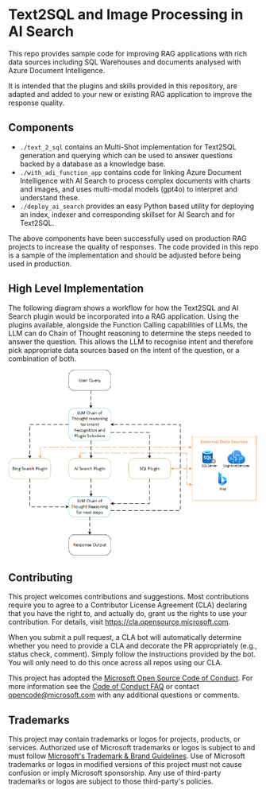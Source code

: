 # Text2SQL and Image Processing in AI Search

This repo provides sample code for improving RAG applications with rich data sources including SQL Warehouses and documents analysed with Azure Document Intelligence.

It is intended that the plugins and skills provided in this repository, are adapted and added to your new or existing RAG application to improve the response quality.

## Components

- `./text_2_sql` contains an Multi-Shot implementation for Text2SQL generation and querying which can be used to answer questions backed by a database as a knowledge base.
- `./with_adi_function_app` contains code for linking Azure Document Intelligence with AI Search to process complex documents with charts and images, and uses multi-modal models (gpt4o) to interpret and understand these.
- `./deploy_ai_search` provides an easy Python based utility for deploying an index, indexer and corresponding skillset for AI Search and for Text2SQL.

The above components have been successfully used on production RAG projects to increase the quality of responses. The code provided in this repo is a sample of the implementation and should be adjusted before being used in production.

## High Level Implementation

The following diagram shows a workflow for how the Text2SQL and AI Search plugin would be incorporated into a RAG application. Using the plugins available, alongside the Function Calling capabilities of LLMs, the LLM can do Chain of Thought reasoning to determine the steps needed to answer the question. This allows the LLM to recognise intent and therefore pick appropriate data sources based on the intent of the question, or a combination of both.

![High level workflow for a plugin driven RAG application](./images/Plugin%20Based%20RAG%20Flow.png "High Level Workflow")

## Contributing

This project welcomes contributions and suggestions.  Most contributions require you to agree to a
Contributor License Agreement (CLA) declaring that you have the right to, and actually do, grant us
the rights to use your contribution. For details, visit https://cla.opensource.microsoft.com.

When you submit a pull request, a CLA bot will automatically determine whether you need to provide
a CLA and decorate the PR appropriately (e.g., status check, comment). Simply follow the instructions
provided by the bot. You will only need to do this once across all repos using our CLA.

This project has adopted the [Microsoft Open Source Code of Conduct](https://opensource.microsoft.com/codeofconduct/).
For more information see the [Code of Conduct FAQ](https://opensource.microsoft.com/codeofconduct/faq/) or
contact [opencode@microsoft.com](mailto:opencode@microsoft.com) with any additional questions or comments.

## Trademarks

This project may contain trademarks or logos for projects, products, or services. Authorized use of Microsoft
trademarks or logos is subject to and must follow
[Microsoft's Trademark & Brand Guidelines](https://www.microsoft.com/en-us/legal/intellectualproperty/trademarks/usage/general).
Use of Microsoft trademarks or logos in modified versions of this project must not cause confusion or imply Microsoft sponsorship.
Any use of third-party trademarks or logos are subject to those third-party's policies.
